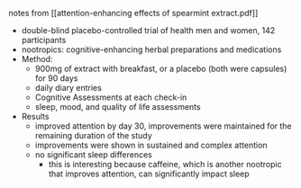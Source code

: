 notes from [[attention-enhancing effects of spearmint extract.pdf]]

- double-blind placebo-controlled trial of health men and women, 142 participants
- nootropics: cognitive-enhancing herbal preparations and medications
- Method:
	- 900mg of extract with breakfast, or a placebo (both were capsules) for 90 days
	- daily diary entries
	- Cognitive Assessments at each check-in
	- sleep, mood, and quality of life assessments
- Results
	- improved attention by day 30, improvements were maintained for the remaining duration of the study
	- improvements were shown in sustained and complex attention
	- no significant sleep differences
		- this is interesting because caffeine, which is another nootropic that improves attention, can significantly impact sleep
